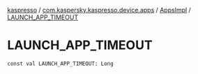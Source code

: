[kaspresso](../../index.md) / [com.kaspersky.kaspresso.device.apps](../index.md) / [AppsImpl](index.md) / [LAUNCH_APP_TIMEOUT](./-l-a-u-n-c-h_-a-p-p_-t-i-m-e-o-u-t.md)

# LAUNCH_APP_TIMEOUT

`const val LAUNCH_APP_TIMEOUT: Long`